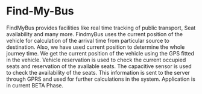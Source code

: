 # Find-My-Bus
FindMyBus provides facilities like real time tracking of public transport, Seat availability and many more.  FindmyBus uses the current position of the vehicle for calculation of the arrival time from particular source to destination. Also, we have used current position to determine the whole journey time. We get the current position of the vehicle using the GPS fitted in the vehicle. Vehicle reservation is used to check the current occupied seats and reservation of the available seats. The capacitive sensor is used to check the availability of the seats. This information is sent to the server through GPRS and used for further calculations in the system. Application is in current BETA Phase.
